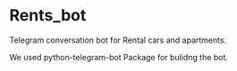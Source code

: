 # Rents_bot
Telegram conversation bot for Rental cars and apartments.

We used python-telegram-bot Package for bulidng the bot.
